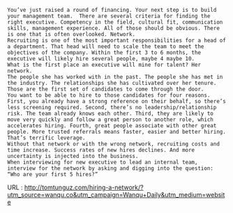     
    You’ve just raised a round of financing. Your next step is to build your management team.  There are several criteria for finding the right executive. Competency in the field, cultural fit, communication skills, management experience. All of those should be obvious. There is one that is often overlooked. Network.  
    Recruiting is one of the most important responsibilities for a head of a department. That head will need to scale the team to meet the objectives of the company. Within the first 3 to 6 months, the executive will likely hire several people, maybe 4 maybe 10.  
    What is the first place an executive will mine for talent? Her network.  
    The people she has worked with in the past. The people she has met in the industry. The relationships she has cultivated over her tenure. Those are the first set of candidates to come through the door.  
    You want to be able to hire to those candidates for four reasons. First, you already have a strong reference on their behalf, so there’s less screening required. Second, there’s no leadership/relationship risk. The team already knows each other. Third, they are likely to move very quickly and follow a great person to another role, which accelerates hiring. Fourth, great people associate with other great people. More trusted referrals means faster, easier and better hiring.  
    That’s terrific leverage.  
    Without that network or with the wrong network, recruiting costs and time increase. Success rates of new hires declines. And more uncertainty is injected into the business.  
    When interviewing for new executive to lead an internal team, interview for the network by asking and digging into the question: “Who are your first 5 hires?”  
    
  URL : http://tomtunguz.com/hiring-a-network/?utm_source=wanqu.co&utm_campaign=Wanqu+Daily&utm_medium=website
